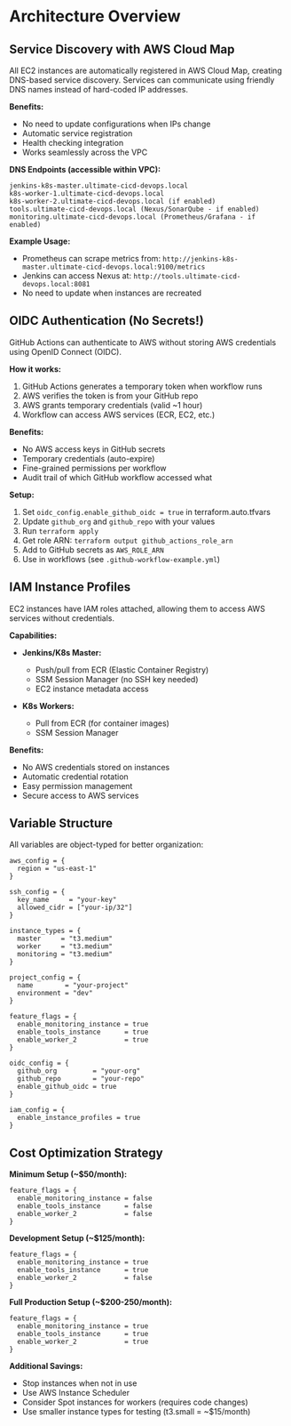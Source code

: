 # Architecture Overview

## Service Discovery with AWS Cloud Map

All EC2 instances are automatically registered in AWS Cloud Map, creating DNS-based service discovery. Services can communicate using friendly DNS names instead of hard-coded IP addresses.

**Benefits:**
- No need to update configurations when IPs change
- Automatic service registration
- Health checking integration
- Works seamlessly across the VPC

**DNS Endpoints (accessible within VPC):**
```
jenkins-k8s-master.ultimate-cicd-devops.local
k8s-worker-1.ultimate-cicd-devops.local
k8s-worker-2.ultimate-cicd-devops.local (if enabled)
tools.ultimate-cicd-devops.local (Nexus/SonarQube - if enabled)
monitoring.ultimate-cicd-devops.local (Prometheus/Grafana - if enabled)
```

**Example Usage:**
- Prometheus can scrape metrics from: `http://jenkins-k8s-master.ultimate-cicd-devops.local:9100/metrics`
- Jenkins can access Nexus at: `http://tools.ultimate-cicd-devops.local:8081`
- No need to update when instances are recreated

## OIDC Authentication (No Secrets!)

GitHub Actions can authenticate to AWS without storing AWS credentials using OpenID Connect (OIDC).

**How it works:**
1. GitHub Actions generates a temporary token when workflow runs
2. AWS verifies the token is from your GitHub repo
3. AWS grants temporary credentials (valid ~1 hour)
4. Workflow can access AWS services (ECR, EC2, etc.)

**Benefits:**
- No AWS access keys in GitHub secrets
- Temporary credentials (auto-expire)
- Fine-grained permissions per workflow
- Audit trail of which GitHub workflow accessed what

**Setup:**
1. Set `oidc_config.enable_github_oidc = true` in terraform.auto.tfvars
2. Update `github_org` and `github_repo` with your values
3. Run `terraform apply`
4. Get role ARN: `terraform output github_actions_role_arn`
5. Add to GitHub secrets as `AWS_ROLE_ARN`
6. Use in workflows (see `.github-workflow-example.yml`)

## IAM Instance Profiles

EC2 instances have IAM roles attached, allowing them to access AWS services without credentials.

**Capabilities:**
- **Jenkins/K8s Master:**
  - Push/pull from ECR (Elastic Container Registry)
  - SSM Session Manager (no SSH key needed)
  - EC2 instance metadata access
  
- **K8s Workers:**
  - Pull from ECR (for container images)
  - SSM Session Manager
  
**Benefits:**
- No AWS credentials stored on instances
- Automatic credential rotation
- Easy permission management
- Secure access to AWS services

## Variable Structure

All variables are object-typed for better organization:

```hcl
aws_config = {
  region = "us-east-1"
}

ssh_config = {
  key_name     = "your-key"
  allowed_cidr = ["your-ip/32"]
}

instance_types = {
  master     = "t3.medium"
  worker     = "t3.medium"
  monitoring = "t3.medium"
}

project_config = {
  name        = "your-project"
  environment = "dev"
}

feature_flags = {
  enable_monitoring_instance = true
  enable_tools_instance      = true
  enable_worker_2            = true
}

oidc_config = {
  github_org         = "your-org"
  github_repo        = "your-repo"
  enable_github_oidc = true
}

iam_config = {
  enable_instance_profiles = true
}
```

## Cost Optimization Strategy

**Minimum Setup (~$50/month):**
```hcl
feature_flags = {
  enable_monitoring_instance = false
  enable_tools_instance      = false
  enable_worker_2            = false
}
```

**Development Setup (~$125/month):**
```hcl
feature_flags = {
  enable_monitoring_instance = true
  enable_tools_instance      = true
  enable_worker_2            = false
}
```

**Full Production Setup (~$200-250/month):**
```hcl
feature_flags = {
  enable_monitoring_instance = true
  enable_tools_instance      = true
  enable_worker_2            = true
}
```

**Additional Savings:**
- Stop instances when not in use
- Use AWS Instance Scheduler
- Consider Spot instances for workers (requires code changes)
- Use smaller instance types for testing (t3.small = ~$15/month)
